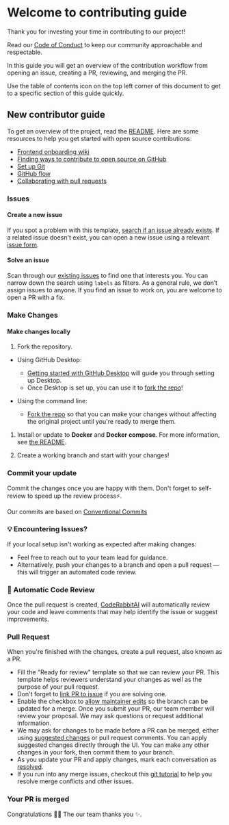 # Welcome to contributing guide

Thank you for investing your time in contributing to our project!

Read our
[Code of Conduct](https://www.contributor-covenant.org/version/2/0/code_of_conduct/)
to keep our community approachable and respectable.

In this guide you will
get an overview of the contribution
workflow from opening an issue, creating a PR, reviewing, and merging the PR.

Use the table of contents icon on the top left corner
of this document to get to a specific section of this guide quickly.

## New contributor guide

To get an overview of the project,
read the [README](README.md). Here are some resources
to help you get started with open source contributions:

- [Frontend onboarding wiki](https://github.com/VilnaCRM-Org/website/wiki/Onboarding)
- [Finding ways to contribute to open source on GitHub](https://docs.github.com/en/get-started/exploring-projects-on-github/finding-ways-to-contribute-to-open-source-on-github)
- [Set up Git](https://docs.github.com/en/get-started/quickstart/set-up-git)
- [GitHub flow](https://docs.github.com/en/get-started/quickstart/github-flow)
- [Collaborating with pull requests](https://docs.github.com/en/github/collaborating-with-pull-requests)

### Issues

#### Create a new issue

If you spot a problem with this template,
[search if an issue already exists](https://docs.github.com/en/github/searching-for-information-on-github/searching-on-github/searching-issues-and-pull-requests#search-by-the-title-body-or-comments).
If a related issue doesn't exist, you can open a new issue using a relevant [issue form](https://github.com/VilnaCRM-Org/website/issues/new).

#### Solve an issue

Scan through our [existing issues](https://github.com/VilnaCRM-Org/website/issues)
to find one that interests you. You can narrow down the search using `labels` as filters.
As a general rule, we don’t assign issues to anyone.
If you find an issue to work on, you are welcome to open a PR with a fix.

### Make Changes

#### Make changes locally

1. Fork the repository.

- Using GitHub Desktop:

  - [Getting started with GitHub Desktop](https://desktop.github.com/download/)
    will guide you through setting up Desktop.
  - Once Desktop is set up, you can use
    it to [fork the repo](https://docs.github.com/en/desktop/contributing-and-collaborating-using-github-desktop/cloning-and-forking-repositories-from-github-desktop)!

- Using the command line:
  - [Fork the repo](https://docs.github.com/en/github/getting-started-with-github/fork-a-repo#fork-an-example-repository)
    so that you can make your changes without affecting the original project until
    you're ready to merge them.

1. Install or update to **Docker** and **Docker compose**. For more information, see [the README](README.md).

2. Create a working branch and start with your changes!

### Commit your update

Commit the changes once you are happy with them.
Don't forget to self-review to speed up the review process:zap:.

Our commits are based on [Conventional Commits](https://www.conventionalcommits.org/en/v1.0.0/)

### 💡 Encountering Issues?

If your local setup isn't working as expected after making changes:

- Feel free to reach out to your team lead for guidance.
- Alternatively, push your changes to a branch and open a pull request — this will trigger
an automated code review.

### 🤖 Automatic Code Review

Once the pull request is created, [CodeRabbitAI](https://coderabbit.ai/) will automatically review
your code and leave comments that may help identify the issue or suggest improvements.

### Pull Request

When you're finished with the changes, create a pull request, also known as a PR.

- Fill the "Ready for review" template so that we can
  review your PR. This template helps reviewers understand your changes as well
  as the purpose of your pull request.
- Don't forget to [link PR to issue](https://docs.github.com/en/issues/tracking-your-work-with-issues/linking-a-pull-request-to-an-issue)
  if you are solving one.
- Enable the checkbox to [allow maintainer edits](https://docs.github.com/en/github/collaborating-with-issues-and-pull-requests/allowing-changes-to-a-pull-request-branch-created-from-a-fork)
  so the branch can be updated for a merge. Once you submit your PR, our team member
  will review your proposal. We may ask questions or request additional information.
- We may ask for changes to be made before a PR can be merged, either using
  [suggested changes](https://docs.github.com/en/github/collaborating-with-issues-and-pull-requests/incorporating-feedback-in-your-pull-request)
  or pull request comments. You can apply suggested changes directly through the UI.
  You can make any other changes in your fork, then commit them to your branch.
- As you update your PR and apply changes, mark each conversation as
  [resolved](https://docs.github.com/en/github/collaborating-with-issues-and-pull-requests/commenting-on-a-pull-request#resolving-conversations).
- If you run into any merge issues, checkout this
  [git tutorial](https://github.com/skills/resolve-merge-conflicts) to help you
  resolve merge conflicts and other issues.

### Your PR is merged

Congratulations :tada::tada: The our team thanks you :sparkles:.
